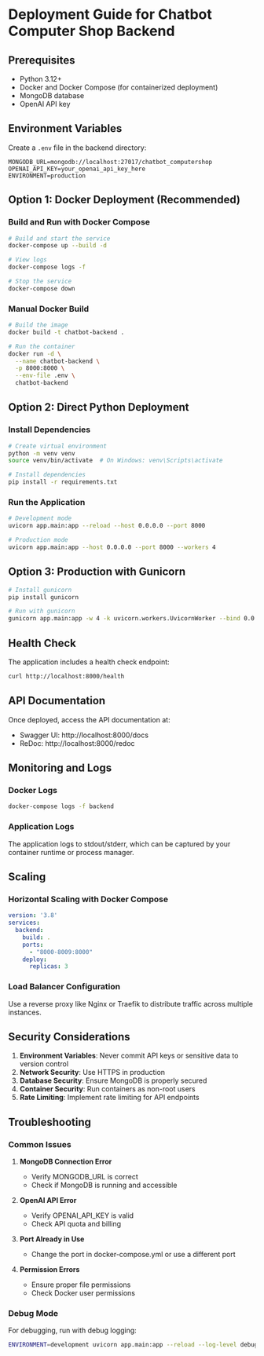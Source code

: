 # Deployment Guide for Chatbot Computer Shop Backend

## Prerequisites

- Python 3.12+
- Docker and Docker Compose (for containerized deployment)
- MongoDB database
- OpenAI API key

## Environment Variables

Create a `.env` file in the backend directory:

```env
MONGODB_URL=mongodb://localhost:27017/chatbot_computershop
OPENAI_API_KEY=your_openai_api_key_here
ENVIRONMENT=production
```

## Option 1: Docker Deployment (Recommended)

### Build and Run with Docker Compose

```bash
# Build and start the service
docker-compose up --build -d

# View logs
docker-compose logs -f

# Stop the service
docker-compose down
```

### Manual Docker Build

```bash
# Build the image
docker build -t chatbot-backend .

# Run the container
docker run -d \
  --name chatbot-backend \
  -p 8000:8000 \
  --env-file .env \
  chatbot-backend
```

## Option 2: Direct Python Deployment

### Install Dependencies

```bash
# Create virtual environment
python -m venv venv
source venv/bin/activate  # On Windows: venv\Scripts\activate

# Install dependencies
pip install -r requirements.txt
```

### Run the Application

```bash
# Development mode
uvicorn app.main:app --reload --host 0.0.0.0 --port 8000

# Production mode
uvicorn app.main:app --host 0.0.0.0 --port 8000 --workers 4
```

## Option 3: Production with Gunicorn

```bash
# Install gunicorn
pip install gunicorn

# Run with gunicorn
gunicorn app.main:app -w 4 -k uvicorn.workers.UvicornWorker --bind 0.0.0.0:8000
```

## Health Check

The application includes a health check endpoint:

```bash
curl http://localhost:8000/health
```

## API Documentation

Once deployed, access the API documentation at:
- Swagger UI: http://localhost:8000/docs
- ReDoc: http://localhost:8000/redoc

## Monitoring and Logs

### Docker Logs
```bash
docker-compose logs -f backend
```

### Application Logs
The application logs to stdout/stderr, which can be captured by your container runtime or process manager.

## Scaling

### Horizontal Scaling with Docker Compose
```yaml
version: '3.8'
services:
  backend:
    build: .
    ports:
      - "8000-8009:8000"
    deploy:
      replicas: 3
```

### Load Balancer Configuration
Use a reverse proxy like Nginx or Traefik to distribute traffic across multiple instances.

## Security Considerations

1. **Environment Variables**: Never commit API keys or sensitive data to version control
2. **Network Security**: Use HTTPS in production
3. **Database Security**: Ensure MongoDB is properly secured
4. **Container Security**: Run containers as non-root users
5. **Rate Limiting**: Implement rate limiting for API endpoints

## Troubleshooting

### Common Issues

1. **MongoDB Connection Error**
   - Verify MONGODB_URL is correct
   - Check if MongoDB is running and accessible

2. **OpenAI API Error**
   - Verify OPENAI_API_KEY is valid
   - Check API quota and billing

3. **Port Already in Use**
   - Change the port in docker-compose.yml or use a different port

4. **Permission Errors**
   - Ensure proper file permissions
   - Check Docker user permissions

### Debug Mode

For debugging, run with debug logging:

```bash
ENVIRONMENT=development uvicorn app.main:app --reload --log-level debug
``` 